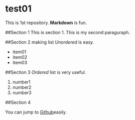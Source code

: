 # test01

This is 1st repository.
**Markdown** is fun.

##Section 1
This is section 1.
This is my second paraguraph.

##Section 2
making  list *Unordered* is easy.
- item01
- item02
- item03

##Section 3
*Ordered* list is very useful.

1. number1
2. number2
3. number3

##Section 4

You can jump to [Github](https://github.com)easily.
